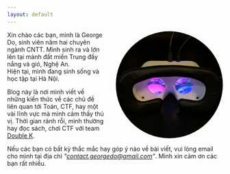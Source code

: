 ```yaml
---
layout: default
---
```

<!-- <div class="home">
  
  <h1 class="page-heading">Posts</h1>

  <ul class="post-list">
    {% for post in site.posts %}
      <li>
        <span class="post-meta">{{ post.date | date: "%b %-d, %Y" }}</span>

        <h2>
          <a class="post-link" href="{{ post.url | prepend: site.baseurl }}">{{ post.title }}</a>
        </h2>
      </li>
    {% endfor %}
  </ul>

  <p class="rss-subscribe">subscribe <a href="{{ "/feed.xml" | prepend: site.baseurl }}">via RSS</a></p>

</div> -->

<img style="float: right; width: 250px; height: 250px; border-radius: 50%; margin: 0 0 1em 2em; -webkit-box-shadow: none; -moz-box-shadow: none; box-shadow: none;" src="/images/geo3.jpg">

Xin chào các bạn, mình là George Do, sinh viên năm hai chuyên ngành CNTT. Mình sinh ra và lớn lên tại mảnh đất miền Trung đầy nắng và gió, Nghệ An.\
Hiện tại, mình đang sinh sống và học tập tại Hà Nội.

Blog này là nơi mình viết về những kiến thức về các chủ đề liên quan tới Toán, CTF, hay một vài lĩnh vực mà mình cảm thấy thú vị. Thời gian rảnh rỗi, mình thường hay đọc sách, chơi CTF với team [Double K](https://ctftime.org/team/278424). 

Nếu các bạn có bất kỳ thắc mắc hay góp ý nào về bài viết, vui lòng email cho mình tại địa chỉ *"contact.georgedo@gmail.com"*. Mình xin cảm ơn các bạn rất nhiều.